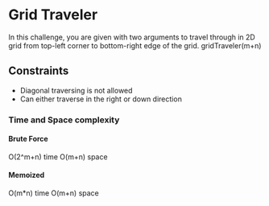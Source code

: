 # Grid Traveler

In this challenge, you are given with two arguments to travel through in 2D grid from top-left corner to bottom-right edge of the grid.
gridTraveler(m+n)

## Constraints

- Diagonal traversing is not allowed
- Can either traverse in the right or down direction

### Time and Space complexity

#### Brute Force

O(2^m+n) time
O(m+n) space

#### Memoized

O(m\*n) time
O(m+n) space
